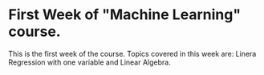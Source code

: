 # First Week of "Machine Learning" course. 
This is the first week of the course. Topics covered in this week are: Linera Regression with one variable and Linear Algebra. 
